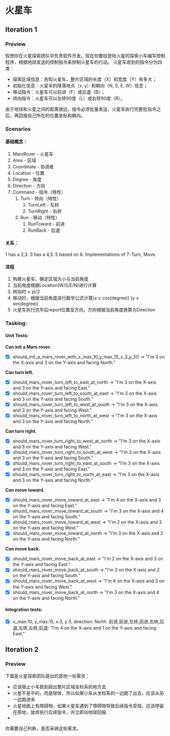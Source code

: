 # 火星车

## Iteration 1

### Preview

假想你在火星探索团队中负责软件开发。现在你要给登陆火星的探索小车编写控制程序，根据地球发送的控制指令来控制火星车的行动。 火星车收到的指令分为四类：

- 探索区域信息：告知火星车，整片区域的长度（X）和宽度（Y）有多大；
- 初始化信息：火星车的降落地点（x, y）和朝向（N, S, E, W）信息；
- 移动指令：火星车可以前进（F）或后退（B）；
- 转向指令：火星车可以左转90度（L）或右转90度（R）。

由于地球和火星之间的距离很远，指令必须批量发送，火星车执行完整批指令之后，再回报自己所在的位置坐标和朝向。

### Scenarios

#### 基础概念：

1. MarsRover - 火星车
2. Area - 区域
3. Coordinate - 协调者
4. Location - 位置
5. Degree - 角度
6. Direction - 方向
7. Command - 指令（特性）
    1. Turn - 转向（特性）
        1. TurnLeft - 左转
        2. TurnRight - 右转
    2. Run - 移动（特性）
        1. RunToward - 前进
        2. RunBack - 后退

#### 关系：

1 has a 2,3. 3 has a 4,5. 
5 based on 6. 
Implementations of 7: Turn, Move.

#### 流程
1. 构建火星车，确定区域大小与当前角度
2. 当前角度根据Location(W/S/E/N)进行计算
3. 转向时 ± pi/2
4. 移动时，根据当前角度进行数学公式计算(x ± cos(degree)) (y ± sin(degree))
5. 火星车执行完毕后report位置及方向，方向根据当前角度换算为Direction

### Tasking:

#### Unit Tests:

**Can init a Mars rover.**

- [x] should_init_a_mars_rover_with_x_max_10_y_max_15_x_3_y_3() -> "I'm 3 on the X-axis and 3 on the Y-axis and facing
  North."

**Can turn left.**

- [x] should_mars_rover_turn_left_to_east_at_north -> "I'm 3 on the X-axis and 3 on the Y-axis and facing East."
- [x] should_mars_rover_turn_left_to_south_at_east -> "I'm 3 on the X-axis and 3 on the Y-axis and facing South."
- [x] should_mars_rover_turn_left_to_west_at_south -> "I'm 3 on the X-axis and 3 on the Y-axis and facing West."
- [x] should_mars_rover_turn_left_to_north_at_west -> "I'm 3 on the X-axis and 3 on the Y-axis and facing North."

**Can turn right.**

- [x] should_mars_rover_turn_right_to_west_at_north -> "I'm 3 on the X-axis and 3 on the Y-axis and facing West."
- [x] should_mars_rover_turn_right_to_south_at_west -> "I'm 3 on the X-axis and 3 on the Y-axis and facing South."
- [x] should_mars_rover_turn_right_to_east_at_south -> "I'm 3 on the X-axis and 3 on the Y-axis and facing East."
- [x] should_mars_rover_turn_right_to_north_at_east -> "I'm 3 on the X-axis and 3 on the Y-axis and facing North."

**Can move toward.**

- [x] should_mars_rover_move_toward_at_east -> "I'm 4 on the X-axis and 3 on the Y-axis and facing East."
- [x] should_mars_rover_move_toward_at_south -> "I'm 3 on the X-axis and 4 on the Y-axis and facing South."
- [x] should_mars_rover_move_toward_at_west -> "I'm 2 on the X-axis and 3 on the Y-axis and facing West."
- [x] should_mars_rover_move_toward_at_north -> "I'm 3 on the X-axis and 2 on the Y-axis and facing North."

**Can move back.**

- [x] should_mars_rover_move_back_at_east -> "I'm 2 on the X-axis and 3 on the Y-axis and facing East."
- [x] should_mars_rover_move_back_at_south -> "I'm 3 on the X-axis and 2 on the Y-axis and facing South."
- [x] should_mars_rover_move_back_at_west -> "I'm 4 on the X-axis and 3 on the Y-axis and facing West."
- [x] should_mars_rover_move_back_at_north -> "I'm 3 on the X-axis and 4 on the Y-axis and facing North."

#### Integration tests:

- [x] x_max:10, y_max:15, x:3, y:3, direction: North. 前进,前进,左转,前进,右转,后退,左转,左转,后退: "I'm 4 on the X-axis and 1 on the
  Y-axis and facing East."

## Iteration 2

### Preview

下面是火星探索团队提出的其他一些需求：

- 应该阻止小车跑到超出整片区域坐标系的地方去
- 火星不是平的，而是球体，所以如果小车从坐标系的一边跑了出去，应该从另一边跑进来
- 火星地面上有障碍物，如果火星车遇到了障碍物导致后续指令受阻，应该停留在原地，放弃执行后续指令，并立即向地球回报
-

你需要自己判断，是否采纳这些需求。
